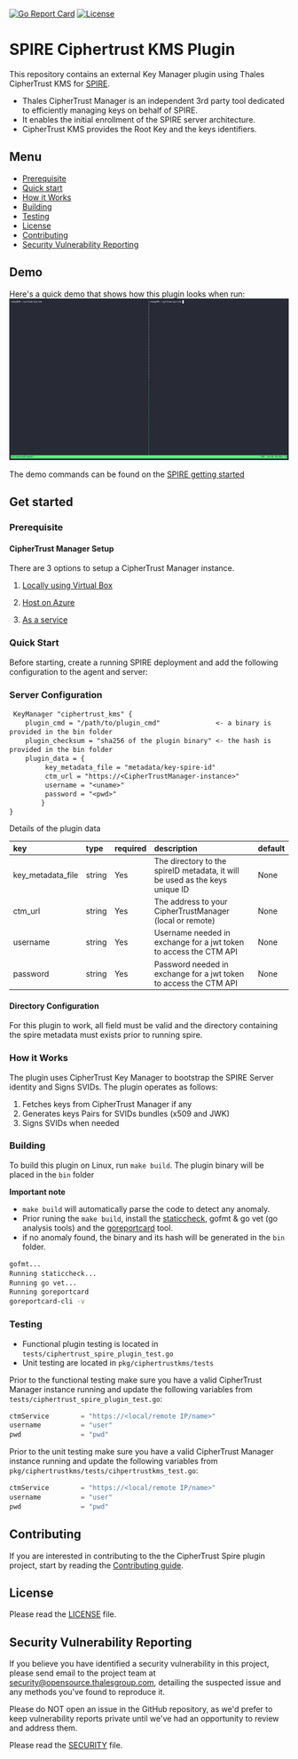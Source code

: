 [![Go Report Card](https://goreportcard.com/badge/github.com/ThalesGroup/ciphertrust-kms-spire-plugin)](https://goreportcard.com/report/github.com/ThalesGroup/ciphertrust-kms-spire-plugin)
[![License](https://img.shields.io/badge/License-Apache%202.0-blue.svg)](https://github.com/ThalesGroup/ciphertrust-kms-spire-plugin/blob/main/LICENSE)
# SPIRE Ciphertrust KMS Plugin

This repository contains an external Key Manager plugin using Thales CipherTrust KMS for [SPIRE](https://github.com/spiffe/spire). 

* Thales CipherTrust Manager is an independent 3rd party tool dedicated to efficiently managing keys on behalf of SPIRE.
* It enables the initial enrollment of the SPIRE server architecture.
* CipherTrust KMS provides the Root Key and the keys identifiers.

## Menu

- [Prerequisite](#prerequisite)
- [Quick start](#quick-start)
- [How it Works](#how-it-works)
- [Building](#building)
- [Testing](#testing)
- [License](#license)
- [Contributing](#contributing)
- [Security Vulnerability Reporting](#security-vulnerability-reporting)

## Demo

Here's a quick demo that shows how this plugin looks when run:
![Plugin in action](assets/ciphertrust-plugin.gif)

The demo commands can be found on the [SPIRE getting started](https://spiffe.io/docs/latest/try/getting-started-linux-macos-x/)

## Get started

### Prerequisite

#### CipherTrust Manager Setup

There are 3 options to setup a CipherTrust Manager instance.

1. [Locally using Virtual Box](https://www.youtube.com/watch?v=MNFgVhgMLB4&list=PLw3mEF7reqIN7TKqwUoCTM9dkFA9xer_0&index=8)

2. [Host on Azure](https://www.youtube.com/watch?v=2TcaAjfqaEE&list=PLw3mEF7reqIM6TdatdDSd5G_tvsNVqNhx)

3. [As a service](https://cpl.thalesgroup.com/encryption/data-security-platform/ciphertrust-encryption-key-management-service#start)

### Quick Start

Before starting, create a running SPIRE deployment and add the following configuration to the agent and server:

### Server Configuration

```hcl
 KeyManager "ciphertrust_kms" {
	plugin_cmd = "/path/to/plugin_cmd"              <- a binary is provided in the bin folder
	plugin_checksum = "sha256 of the plugin binary" <- the hash is provided in the bin folder
	plugin_data = {
         key_metadata_file = "metadata/key-spire-id"
         ctm_url = "https://<CipherTrustManager-instance>"
         username = "<uname>"
         password = "<pwd>"
        }
}
```

Details of the plugin data

| key               | type   | required | description                                                                  | default |
| :---------------- | :----- | :------- | :--------------------------------------------------------------------------- | :------ |
| key_metadata_file | string | Yes      | The directory to the spireID metadata, it will be used as the keys unique ID | None    |
| ctm_url           | string | Yes      | The address to your CipherTrustManager (local or remote)                     | None    |
| username          | string | Yes      | Username needed in exchange for a jwt token to access the CTM API            | None    |
| password          | string | Yes      | Password needed in exchange for a jwt token to access the CTM API            | None    |

#### Directory Configuration

For this plugin to work, all field must be valid and the directory containing the spire metadata must exists prior to running spire.

### How it Works

The plugin uses CipherTrust Key Manager to bootstrap the SPIRE Server identity and Signs SVIDs. The plugin operates as follows:

1. Fetches keys from CipherTrust Manager if any
2. Generates keys Pairs for SVIDs bundles (x509 and JWK)
3. Signs SVIDs when needed

### Building

To build this plugin on Linux, run `make build`.
The plugin binary will be placed in the `bin` folder

**Important note**
* `make build` will automatically parse the code to detect any anomaly.
* Prior runing the `make build`, install the [staticcheck](https://staticcheck.dev/docs/getting-started/), gofmt & go vet (go analysis tools) and the [goreportcard](https://github.com/gojp/goreportcard) tool.
* if no anomaly found, the binary and its hash will be generated in the `bin` folder.

```bash
gofmt...
Running staticcheck...
Running go vet...
Running goreportcard
goreportcard-cli -v
```

### Testing

- Functional plugin testing is located in `tests/ciphertrust_spire_plugin_test.go`
- Unit testing are located in `pkg/ciphertrustkms/tests`

Prior to the functional testing make sure you have a valid CipherTrust Manager instance running and update the following variables from `tests/ciphertrust_spire_plugin_test.go`:

```go
ctmService        = "https://<local/remote IP/name>"
username          = "user"
pwd               = "pwd"
 ```

Prior to the unit testing make sure you have a valid CipherTrust Manager instance running and update the following variables from `pkg/ciphertrustkms/tests/cihpertrustkms_test.go`:

```go
ctmService        = "https://<local/remote IP/name>"
username          = "user"
pwd               = "pwd"
 ```

## Contributing

If you are interested in contributing to the the CipherTrust Spire plugin project, start by reading the [Contributing guide](/CONTRIBUTING.md).

## License

Please read the [LICENSE](LICENSE) file.

## Security Vulnerability Reporting

If you believe you have identified a security vulnerability in this project, please send email to the project
team at security@opensource.thalesgroup.com, detailing the suspected issue and any methods you've found to reproduce it.

Please do NOT open an issue in the GitHub repository, as we'd prefer to keep vulnerability reports private until
we've had an opportunity to review and address them.

Please read the [SECURITY](SECURITY) file.

